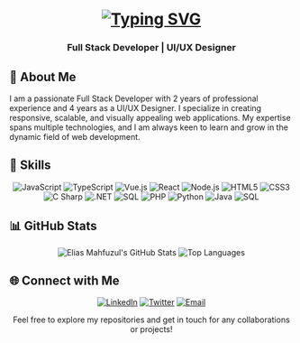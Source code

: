 <!-- Header with animated name -->
<h1 align="center">
  <a href="https://github.com/EliGolam">
    <img src="https://readme-typing-svg.demolab.com?font=Josefin+Sans&size=25&pause=10000&color=62C7F7&center=true&random=false&width=435&lines=Elias+Golam" alt="Typing SVG" />
  </a>
</h1>

<!-- Subheading -->
<h3 align="center">Full Stack Developer | UI/UX Designer</h3>

<!-- About me section -->
## 👋 About Me

I am a passionate Full Stack Developer with 2 years of professional experience and 4 years as a UI/UX Designer. I specialize in creating responsive, scalable, and visually appealing web applications. My expertise spans multiple technologies, and I am always keen to learn and grow in the dynamic field of web development.

<!-- Skills section with icons -->
## 🚀 Skills

<div align="center">
  <img src="https://img.shields.io/badge/JavaScript-F7DF1E?style=for-the-badge&logo=javascript&logoColor=black" alt="JavaScript" />
  <img src="https://img.shields.io/badge/TypeScript-3178C6?style=for-the-badge&logo=typescript&logoColor=white" alt="TypeScript" />
  <img src="https://img.shields.io/badge/Vue.js-4FC08D?style=for-the-badge&logo=vue.js&logoColor=white" alt="Vue.js" />
  <img src="https://img.shields.io/badge/React-61DAFB?style=for-the-badge&logo=react&logoColor=black" alt="React" />
  <img src="https://img.shields.io/badge/Node.js-339933?style=for-the-badge&logo=node.js&logoColor=white" alt="Node.js" />
  <img src="https://img.shields.io/badge/HTML5-E34F26?style=for-the-badge&logo=html5&logoColor=white" alt="HTML5" />
  <img src="https://img.shields.io/badge/CSS3-1572B6?style=for-the-badge&logo=css3&logoColor=white" alt="CSS3" />
  <img src="https://img.shields.io/badge/C Sharp-239120?style=for-the-badge&logo=c-sharp&logoColor=white" alt="C Sharp" />
  <img src="https://img.shields.io/badge/.NET-512BD4?style=for-the-badge&logo=.net&logoColor=white" alt=".NET" />
  <img src="https://img.shields.io/badge/SQL-4479A1?style=for-the-badge&logo=postgresql&logoColor=white" alt="SQL" />
  <img src="https://img.shields.io/badge/PHP-777BB4?style=for-the-badge&logo=php&logoColor=white" alt="PHP" />
  <img src="https://img.shields.io/badge/Python-3776AB?style=for-the-badge&logo=python&logoColor=white" alt="Python" />
  <img src="https://img.shields.io/badge/Java-007396?style=for-the-badge&logo=java&logoColor=white" alt="Java" />
  <img src="https://img.shields.io/badge/SQL-4169E1?style=for-the-badge&logo=postgresql&logoColor=white" alt="SQL" />
</div>

<!-- GitHub Stats -->
## 📊 GitHub Stats

<div align="center">
  <img src="https://github-readme-stats.vercel.app/api?username=EliGolam&show_icons=true&hide_rank=true&theme=radical" alt="Elias Mahfuzul's GitHub Stats" />
  <img src="https://github-readme-stats.vercel.app/api/top-langs/?username=EliGolam&layout=compact&theme=radical" alt="Top Languages" />
</div>

<!-- Social links section -->
## 🌐 Connect with Me

<div align="center">
  <a href="https://www.linkedin.com/in/eliasmahfuzul/" target="_blank"><img src="https://img.shields.io/badge/LinkedIn-0A66C2?style=for-the-badge&logo=linkedin&logoColor=white" alt="LinkedIn" /></a>
  <a href="https://twitter.com/eliasmahfuzul" target="_blank"><img src="https://img.shields.io/badge/Twitter-1DA1F2?style=for-the-badge&logo=twitter&logoColor=white" alt="Twitter" /></a>
  <a href="mailto:elias@example.com" target="_blank"><img src="https://img.shields.io/badge/Email-D14836?style=for-the-badge&logo=gmail&logoColor=white" alt="Email" /></a>
</div>

<!-- Footer -->
<div align="center">
  <p>Feel free to explore my repositories and get in touch for any collaborations or projects!</p>
</div>



<!--
**EliGolam/EliGolam** is a ✨ _special_ ✨ repository because its `README.md` (this file) appears on your GitHub profile.

Here are some ideas to get you started:

- 🔭 I’m currently working on ...
- 🌱 I’m currently learning ...
- 👯 I’m looking to collaborate on ...
- 🤔 I’m looking for help with ...
- 💬 Ask me about ...
- 📫 How to reach me: ...
- 😄 Pronouns: ...
- ⚡ Fun fact: ...
-->
